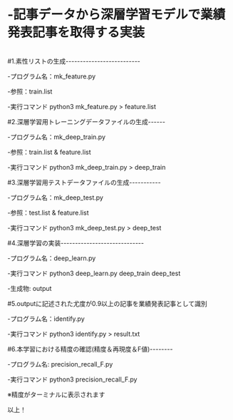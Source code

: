 # -記事データから深層学習モデルで業績発表記事を取得する実装 

<br>#1.素性リストの生成--------------------------

-プログラム名：mk_feature.py

-参照：train.list

-実行コマンド
python3 mk_feature.py > feature.list


#2.深層学習用トレーニングデータファイルの生成------

-プログラム名：mk_deep_train.py

-参照：train.list & feature.list

-実行コマンド
python3 mk_deep_train.py > deep_train


#3.深層学習用テストデータファイルの生成-----------

-プログラム名：mk_deep_test.py

-参照：test.list & feature.list

-実行コマンド
python3 mk_deep_test.py > deep_test

#4.深層学習の実装-----------------------------

-プログラム名：deep_learn.py

-実行コマンド
python3 deep_learn.py deep_train deep_test

-生成物: output

#5.outputに記述された尤度が0.9以上の記事を業績発表記事として識別

-プログラム名：identify.py

-実行コマンド
python3 identify.py > result.txt

#6.本学習における精度の確認(精度＆再現度＆F値)--------

-プログラム名: precision_recall_F.py

-実行コマンド
python3 precision_recall_F.py

※精度がターミナルに表示されます


以上！
